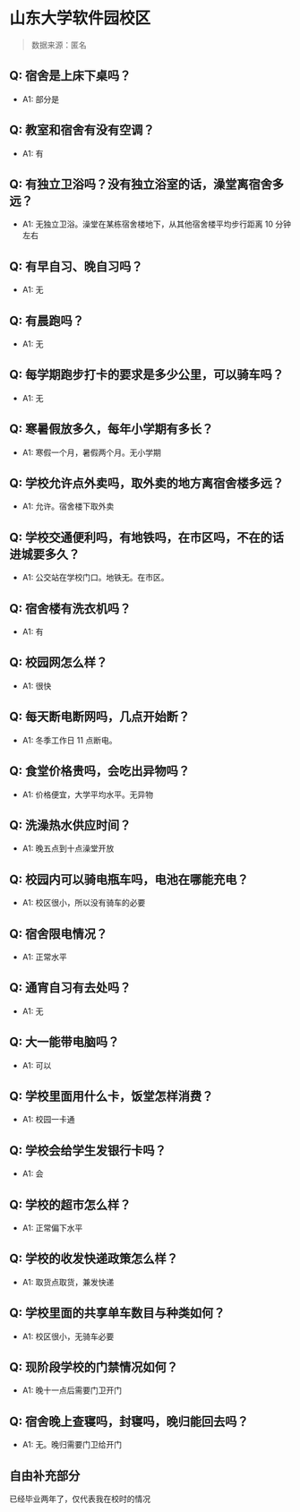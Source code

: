 # 山东大学软件园校区

> 数据来源：匿名

## Q: 宿舍是上床下桌吗？

- A1: 部分是

## Q: 教室和宿舍有没有空调？

- A1: 有

## Q: 有独立卫浴吗？没有独立浴室的话，澡堂离宿舍多远？

- A1: 无独立卫浴。澡堂在某栋宿舍楼地下，从其他宿舍楼平均步行距离 10 分钟左右

## Q: 有早自习、晚自习吗？

- A1: 无

## Q: 有晨跑吗？

- A1: 无

## Q: 每学期跑步打卡的要求是多少公里，可以骑车吗？

- A1: 无

## Q: 寒暑假放多久，每年小学期有多长？

- A1: 寒假一个月，暑假两个月。无小学期

## Q: 学校允许点外卖吗，取外卖的地方离宿舍楼多远？

- A1: 允许。宿舍楼下取外卖

## Q: 学校交通便利吗，有地铁吗，在市区吗，不在的话进城要多久？

- A1: 公交站在学校门口。地铁无。在市区。

## Q: 宿舍楼有洗衣机吗？

- A1: 有

## Q: 校园网怎么样？

- A1: 很快

## Q: 每天断电断网吗，几点开始断？

- A1: 冬季工作日 11 点断电。

## Q: 食堂价格贵吗，会吃出异物吗？

- A1: 价格便宜，大学平均水平。无异物

## Q: 洗澡热水供应时间？

- A1: 晚五点到十点澡堂开放

## Q: 校园内可以骑电瓶车吗，电池在哪能充电？

- A1: 校区很小，所以没有骑车的必要

## Q: 宿舍限电情况？

- A1: 正常水平

## Q: 通宵自习有去处吗？

- A1: 无

## Q: 大一能带电脑吗？

- A1: 可以

## Q: 学校里面用什么卡，饭堂怎样消费？

- A1: 校园一卡通

## Q: 学校会给学生发银行卡吗？

- A1: 会

## Q: 学校的超市怎么样？

- A1: 正常偏下水平

## Q: 学校的收发快递政策怎么样？

- A1: 取货点取货，兼发快递

## Q: 学校里面的共享单车数目与种类如何？

- A1: 校区很小，无骑车必要

## Q: 现阶段学校的门禁情况如何？

- A1: 晚十一点后需要门卫开门

## Q: 宿舍晚上查寝吗，封寝吗，晚归能回去吗？

- A1: 无。晚归需要门卫给开门

## 自由补充部分

已经毕业两年了，仅代表我在校时的情况